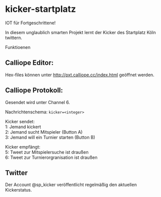 # kicker-startplatz

IOT für Fortgeschrittene!

In diesem unglaublich smarten Projekt lernt der Kicker des Startplatz Köln twittern.

Funktioenen 


## Calliope Editor:

Hex-files können unter http://pxt.calliope.cc/index.html geöffnet werden.  

## Calliope Protokoll:

Gesendet wird unter Channel 6.

Nachrichtenschema: `kicker=<integer>`  

Kicker sendet:  
1:  Jemand kickert  
2:  Jemand sucht Mitspieler (Button A)  
3:  Jemand will ein Turnier starten (Button B)  
  
Kicker empfängt:  
5:  Tweet zur Mitspielersuche ist draußen  
6:  Tweet zur Turnierorgranisation ist draußen  

## Twitter

Der Account @sp_kicker veröffentlicht regelmäßig den aktuellen Kickerstatus.  
